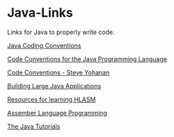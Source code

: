 # Java-Links
Links for Java to properly write code.


 <a href="https://www.oracle.com/technetwork/java/codeconventions-150003.pdf">Java Coding Conventions</a>

 <a href="https://www.oracle.com/java/technologies/javase/codeconventions-introduction.html"> Code Conventions for the Java Programming Language </a>

 <a href="http://yohanan.org/steve/projects/java-code-conventions#sec-code-example">Code Conventions - Steve Yohanan</a>

 <a href="https://cs.lmu.edu/~ray/notes/largejavaapps/#:~:text=There%20can%20be%20thousands%20of,many%20classes%20written%20by%20others.">Building Large Java Applications</a>

 <a href="https://www.reddit.com/r/mainframe/comments/wpuuzk/resources_for_learning_hlasm/">Resources for learning HLASM</a>

 <a href="http://zseries.marist.edu/enterprisesystemseducation/assemblerlanguageresources/Assembler.V2.alntext%20V2.00.pdf">Assember Language Programming</a>

 <a href="https://docs.oracle.com/javase/tutorial/uiswing//index.html">The Java Tutorials</a>
 
